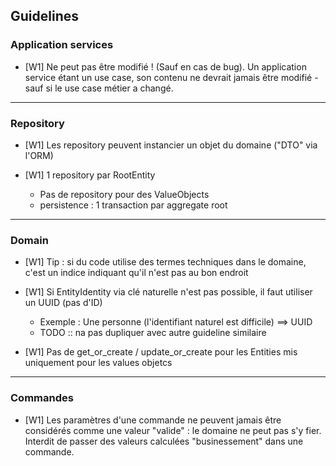 ## Guidelines

### Application services

- [W1] Ne peut pas être modifié ! (Sauf en cas de bug). Un application service étant un use case, son contenu ne devrait jamais être modifié - sauf si le use case métier a changé.


-------------------------------

### Repository

- [W1] Les repository peuvent instancier un objet du domaine ("DTO" via l'ORM)

- [W1] 1 repository par RootEntity
    - Pas de repository pour des ValueObjects
    - persistence : 1 transaction par aggregate root


-------------------------------

### Domain

- [W1] Tip : si du code utilise des termes techniques dans le domaine, c'est un indice
indiquant qu'il n'est pas au bon endroit
- [W1] Si EntityIdentity via clé naturelle n'est pas possible, il faut utiliser un UUID (pas d'ID)
    - Exemple : Une personne (l'identifiant naturel est difficile) ==> UUID
    - TODO :: na pas dupliquer avec autre guideline similaire

- [W1] Pas de get_or_create / update_or_create pour les Entities mis uniquement pour les values objetcs 

-------------------------------

### Commandes
- [W1] Les paramètres d'une commande ne peuvent jamais être considérés comme une valeur "valide" : 
le domaine ne peut pas s'y fier. Interdit de passer des valeurs calculées "businessement" dans une commande.

